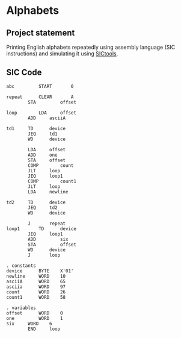 # Alphabets
## Project statement
Printing English alphabets repeatedly using assembly language (SIC instructions) and simulating it using [SICtools](https://jurem.github.io/SicTools/).

## SIC Code
```
abc        	START      	0

repeat 		CLEAR		A
		STA 		offset

loop		LDA		offset
		ADD		asciiA

td1		TD		device
		JEQ		td1
		WD		device

		LDA		offset				
		ADD		one
		STA		offset				
		COMP		count		
		JLT		loop
		JEQ		loop1
		COMP		count1		
		JLT		loop
		LDA		newline

td2		TD 		device
		JEQ	 	td2
		WD		device
		
		J 		repeat
loop1		TD 		device
		JEQ		loop1
		ADD 		six
		STA 		offset
		WD 		device
		J 		loop

. constants	
device		BYTE	X'01'
newline 	WORD	10
asciiA		WORD	65
asciia		WORD	97
count		WORD	26
count1		WORD	58

. variables
offset		WORD	0	
one        	WORD	1
six	 	WORD	6
		END		loop
```
